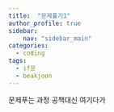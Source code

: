 ```yaml
---
title:  "문제풀기1"
author_profile: true
sidebar:
    nav: "sidebar_main"
categories: 
  - coding
tags:
  - if문
  - beakjoon  
---
```


문제푸는 과정 공책대신 여기다가
